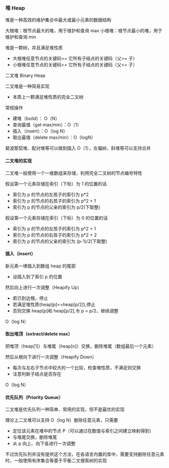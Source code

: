 ### 堆 Heap

堆是一种高效的维护集合中最大或最小元素的数据结构

大根堆：根节点最大的堆，用于维护和查询 max
小根堆：根节点最小的堆，用于维护和查询 min

堆是一颗树，并且满足堆性质

- 大根堆任意节点的关键码>= 它所有子结点的关键码（父>= 子）
- 小根堆任意节点的关键码<= 它所有子结点的关键码（父<= 子）

二叉堆 Binary Heap

二叉堆是一种简易实现

- 本质上一颗满足堆性质的完全二叉树

常规操作

- 建堆（build）： O（N）
- 查询最值（get max/min）：O（1）
- 插入（insert）：O（log N）
- 取出最值（delete max/min）：O（logN）

斐波那契堆、配对堆等可以做到插入 O（1），左偏树、斜堆等可以支持合并

#### 二叉堆的实现

二叉堆一般使用一个一维数组来存储，利用完全二叉树的节点编号特性

假设第一个元素存储在索引（下标）为 1 的位置的话

- 索引为 p 的节点的左孩子的索引为 p\*2
- 索引为 p 的节点的右孩子的索引为 p\*2 + 1
- 索引为 p 的节点的父亲的索引为 p/2(下取整)

假设第一个元素存储在索引（下标）为 0 的位置的话

- 索引为 p 的节点的左孩子的索引为 p\*2 + 1
- 索引为 p 的节点的右孩子的索引为 p\*2 + 2
- 索引为 p 的节点的父亲的索引为 (p-1)/2(下取整)

#### 插入（insert）

新元素一律插入到数组 heap 的尾部

- 设插入到了索引 p 的位置

然后向上进行一次调整（Heapify Up）

- 若已到达根，停止
- 若满足堆性质(heap[p]<=heap[p/2]),停止
- 否则交换 heap[p]和 heap[p/2],令 p = p/2，继续调整

O（log N）

#### 取出堆顶（extract/delete max）

把堆顶（heap[1]）与堆尾（heap[n]）交换，删除堆尾（数组最后一个元素）

然后从根向下进行一次调整（Heapify Down）

- 每次与左右子节点中较大的一个比较，检查堆性质，不满足则交换
- 注意判断子结点是否存在

O（log N）

#### 优先队列（Priority Queue）

二叉堆是优先队列一种简单、常用的实现，但不是最优的实现

理论上二叉堆可以支持 O（log N）删除任意元素，只需要

- 定位该元素在堆中的节点 P（可以通过在数值与索引之间建立映射得到）
- 与堆尾交换，删除堆尾
- 从 p 向上、向下各进行一次调整

不过优先队列并没有提供这个方法，在各语言内置的库中，需要支持删除任意元素时，一般使用有序集合等基于平衡二叉搜索树的实现
